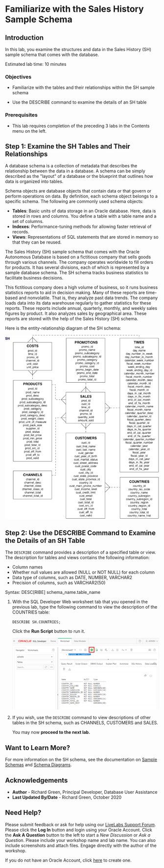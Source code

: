 <!-- Updated March 24, 2020 -->


# Familiarize with the Sales History Sample Schema


## Introduction

In this lab, you examine the structures and data in the Sales History (SH) sample schema that comes with the database.

Estimated lab time: 10 minutes

### Objectives

-   Familiarize with the tables and their relationships within the SH sample schema

-   Use the DESCRIBE command to examine the details of an SH table


### Prerequisites

-   This lab requires completion of the preceding 3 labs in the Contents menu on the left.

## **Step 1:** Examine the SH Tables and Their Relationships

A database schema is a collection of metadata that describes the relationship between the data in a database. A schema can be simply described as the "layout" of a database or the blueprint that outlines how data is organized into tables.

Schema objects are database objects that contain data or that govern or perform operations on data. By definition, each schema object belongs to a specific schema. The following are commonly used schema objects:
-   **Tables**: Basic units of data storage in an Oracle database. Here, data is stored in rows and columns. You define a table with a table name and a set of columns.
-   **Indexes**: Performance-tuning methods for allowing faster retrieval of records.
-   **Views**: Representations of SQL statements that are stored in memory so that they can be reused.

The Sales History (SH) sample schema that comes with the Oracle Autonomous Database is based on a fictitious company that sells goods through various channels. The company operates worldwide to fill orders for products. It has several divisions, each of which is represented by a sample database schema. The SH schema tracks business statistics to facilitate business decisions.

This fictitious company does a high volume of business, so it runs business statistics reports to aid in decision making. Many of these reports are time-based and nonvolatile. That is, they analyze past data trends. The company loads data into its data warehouse regularly to gather statistics for these reports. These reports include annual, quarterly, monthly, and weekly sales figures by product. It also analyzes sales by geographical area. These reports are stored with the help of the Sales History (SH) schema.

Here is the entity-relationship diagram of the SH schema:

![](./images/sales_history_sh_schema_er_diagram.png " ")

## **Step 2:** Use the DESCRIBE Command to Examine the Details of an SH Table

The `DESCRIBE` command provides a description of a specified table or view. The description for tables and views contains the following information:
-   Column names
-   Whether null values are allowed (NULL or NOT NULL) for each column
-   Data type of columns, such as DATE, NUMBER, VARCHAR2
-   Precision of columns, such as VARCHAR2(50)

Syntax: DESC[RIBE] schema\_name.table\_name

1. With the SQL Developer Web worksheet tab that you opened in the previous lab, type the following command to view the description of the COUNTRIES table:

    `DESCRIBE SH.COUNTRIES;`

    Click the **Run Script** button to run it.

    ![](images/describe_countries.png " ")

2. If you wish, use the `DESCRIBE` command to view descriptions of other tables in the SH schema, such as CHANNELS, CUSTOMERS and SALES.

    You may now **proceed to the next lab.**

## Want to Learn More?

For more information on the SH schema, see the documentation on [Sample Schemas](https://docs.oracle.com/en/database/oracle/oracle-database/19/comsc/introduction-to-sample-schemas.html#GUID-844E92D8-A4C8-4522-8AF5-761D4BE99200) and [Schema Diagrams](https://docs.oracle.com/en/database/oracle/oracle-database/19/comsc/schema-diagrams.html#GUID-D268A4DE-BA8D-428E-B47F-80519DC6EE6E).

## Acknowledgements

- **Author** - Richard Green, Principal Developer, Database User Assistance
- **Last Updated By/Date** - Richard Green, October 2020

## Need Help?
Please submit feedback or ask for help using our [LiveLabs Support Forum](https://community.oracle.com/tech/developers/categories/livelabsdiscussions). Please click the **Log In** button and login using your Oracle Account. Click the **Ask A Question** button to the left to start a *New Discussion* or *Ask a Question*.  Please include your workshop name and lab name.  You can also include screenshots and attach files.  Engage directly with the author of the workshop.

If you do not have an Oracle Account, click [here](https://profile.oracle.com/myprofile/account/create-account.jspx) to create one.
